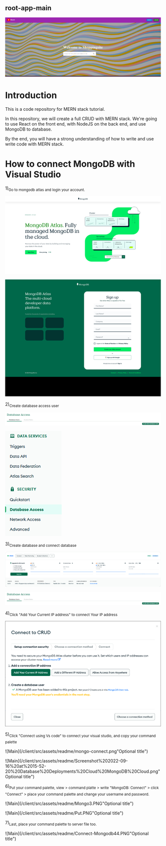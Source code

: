 ## root-app-main

![Main](/client/src/assets/readme/Main.png "Optional title")

# Introduction

This is a code repository for MERN stack tutorial.

In this repository, we will create a full CRUD with MERN stack. We're going to use React on the front end, with NodeJS on the back end, and
use MongoDB to database.

By the end, you will have a strong understanding of how to write and 
use write code with MERN stack.

# How to connect MongoDB with Visual Studio

1)<sub>Go to mongodb atlas and login your account.</sub>

![Main](/client/src/assets/readme/Mongodb.png "Optional title")

![Main](/client/src/assets/readme/mongo-login.png "Optional title")

2)<sub>Create database access user</sub>

![Main](/client/src/assets/readme/data-access2.PNG "Optional title")

![Main](/client/src/assets/readme/mongo-menu.PNG "Optional title")

3)<sub>Create database and connect database</sub>

![Main](/client/src/assets/readme/Screenshot%202022-09-16%20at%2015-41-31%20Database%20Deployments%20Cloud%20MongoDB%20Cloud.png "Optional title")

![Main](/client/src/assets/readme/data-access2.PNG "Optional title")

4)<sub>Click "Add Your Current IP address" to connect Your IP address</sub>

![Main](/client/src/assets/readme/Screenshot%202022-09-16%20at%2015-47-11%20Database%20Deployments%20Cloud%20MongoDB%20Cloud.png "Optional title")

5)<sub>Click "Connect using Vs code" to connect your visual studio,
and copy your command palette</sub>

![Main](/client/src/assets/readme/mongo-connect.png"Optional title")

![Main](/client/src/assets/readme/Screenshot%202022-09-16%20at%2015-52-20%20Database%20Deployments%20Cloud%20MongoDB%20Cloud.png"Optional title")


6)<sub>Put your command palette, view > command platte > write "MongoDB: Connect" > click "Connect" > place your command palette and change your username and password.</sub>

![Main](/client/src/assets/readme/Mongo3.PNG"Optional title")

![Main](/client/src/assets/readme/Put.PNG"Optional title")

7)<sub>Last, place your command palette to server file too.</sub>

![Main](/client/src/assets/readme/Connect-Mongodb44.PNG"Optional title")

